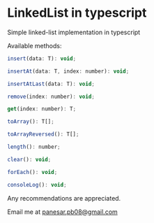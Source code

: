 # LinkedList in typescript
Simple linked-list implementation in typescript 

Available methods:
```javascript
insert(data: T): void;

insertAt(data: T, index: number): void;

insertAtLast(data: T): void;

remove(index: number): void;

get(index: number): T;

toArray(): T[];

toArrayReversed(): T[];

length(): number;

clear(): void;

forEach(): void;

consoleLog(): void;
```

Any recommendations are appreciated.

Email me at panesar.pb08@gmail.com
